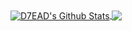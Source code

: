 
</pre>
<a href="#">
  <img align="center" src="https://github-readme-stats.vercel.app/api?username=LittleDyingDuck&show_icons=true&include_all_commits=true&theme=material-palenight" alt="D7EAD's Github Stats" />
</a>
<a href="#">
  <img align="center" src="https://github-readme-stats.vercel.app/api/top-langs/?username=LittleDyingDuck&layout=compact&theme=material-palenight" />
</a>

